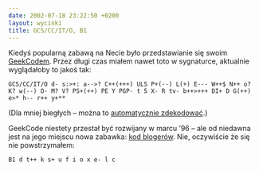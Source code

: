 ```yaml
---
date: 2002-07-18 23:22:50 +0200
layout: wycinki
title: GCS/CC/IT/O, B1
---
```


Kiedyś popularną zabawą na Necie było przedstawianie się swoim [GeekCodem](http://geekcode.com/geek.html 'The Code of the Geeks v3.12'). Przez długi czas miałem nawet toto w sygnaturce, aktualnie wyglądałoby to jakoś tak:

`GCS/CC/IT/O d- s:>+: a-->? C++(+++) ULS P+(--) L(+) E--- W++$ N++ o? K? w(--) O- M? V? PS+(++) PE Y PGP- t 5 X- R tv- b++>+++ DI+ D G(++) e>* h-- r++ y+**`

(Dla mniej biegłych – można to [automatycznie zdekodować](http://ebb.org/cgi-bin/ungeek.cgi?geekCode=GCS%2FCC%2FIT%2FO+d-+s%3A%3E%2B%3A+a--%3E%3F+C%2B%2B%28%2B%2B%2B%29+ULS+P%2B%28--%29+L%28%2B%29+E---+W%2B%2B%24+N%2B%2B+o%3F+K%3F+w%28--%29+O-+M%3F+V%3F+PS%2B%28%2B%2B%29+PE+Y+PGP-+t+5+X-+R+tv-+b%2B%2B%3E%2B%2B%2B+DI%2B+D+G%28%2B%2B%29+e%3E*+h--+r%2B%2B+y%2B** 'mój GeekCode, zdekodowany').)

GeekCode niestety przestał być rozwijany w marcu ’96 – ale od niedawna jest na jego miejscu nowa zabawka: [kod blogerów](http://leatheregg.com/bloggercode/ 'the blogger code'). Nie, oczywiście że się nie powstrzymałem:

`B1 d t++ k s+ u f i o x e- l c`
